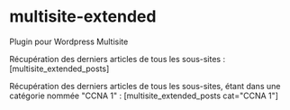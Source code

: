 multisite-extended
==================

Plugin pour Wordpress Multisite

Récupération des derniers articles de tous les sous-sites :
[multisite_extended_posts]

Récupération des derniers articles de tous les sous-sites, étant dans une catégorie nommée "CCNA 1" :
[multisite_extended_posts cat="CCNA 1"]
